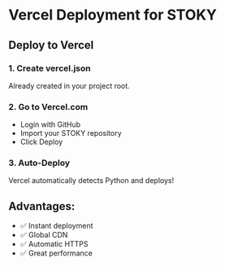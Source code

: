 # Vercel Deployment for STOKY

## Deploy to Vercel

### 1. Create vercel.json
Already created in your project root.

### 2. Go to Vercel.com
- Login with GitHub
- Import your STOKY repository
- Click Deploy

### 3. Auto-Deploy
Vercel automatically detects Python and deploys!

## Advantages:
- ✅ Instant deployment
- ✅ Global CDN
- ✅ Automatic HTTPS
- ✅ Great performance
